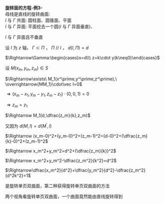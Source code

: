 **旋转面的方程-例3-**  
母线是直线的旋转曲面:  
$l$ 与 $\Gamma$ 共面: 圆柱面、圆锥面、平面  
$l$ 与 $\Gamma$ 异面: 平面挖去一个圆($l$ 与 $\Gamma$ 异面垂直)、  
  
$l$ 与 $\Gamma$ 异面且不垂直  
  
设 $l$ 为 $z$ 轴， $\Gamma\subset\Pi$ ， $\Pi\ //\ l$ ， $d(l,\Pi)=d$  
  
$\Rightarrow\Gamma:\begin{cases}x=d\\\ z=k\cdot y(k\neq0)\end{cases}$  
  
设 $M(x_m,y_m,z_m)\in S$  
  
$\Rightarrow\exists\ M_1(x^\prime,y^\prime,z^\prime),\ \overrightarrow{MM_1}\cdot\vec l=0$  
  
$\Rightarrow(x_m-x_1,y_m-y_1,z_m-z_1)\cdot(0,0,1)=0$  
  
$\Rightarrow z_m=z_1$  
  
$\Rightarrow M_1(d,\dfrac{z_m}{k},z_m)$  
  
又因为 $d(M,l)=d(M^\prime,l)$  
  
$\Rightarrow (x_m-0)^2+(y_m-0)^2+(z_m-1)^2=(d-0)^2+(\dfrac{z_m}{k}-0)^2+(z_m-1)^2$  
  
$\Rightarrow x_m^2+y_m^2=d^2+(\dfrac{z_m}{k})^2$  
  
$\Rightarrow x_m^2+y_m^2-\dfrac{z_m^2}{k^2}=d^2$  
  
$\Rightarrow\dfrac{x_m^2}{d^2}+\dfrac{y_m^2}{d^2}-\dfrac{z_m^2}{d^2k^2}=1$  
  
是旋转单页双曲面，第二种获得旋转单页双曲面的方法  
  
两个视角看旋转单页双曲面，一个曲面竟然能由直线旋转得到  
